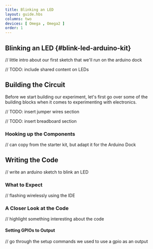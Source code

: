 ```yaml
---
title: Blinking an LED
layout: guide.hbs
columns: two
devices: [ Omega , Omega2 ]
order: 1
---
```


## Blinking an LED {#blink-led-arduino-kit}

// little intro about our first sketch that we'll run on the arduino dock


// TODO: include shared content on LEDs

## Building the Circuit

Before we start building our experiment, let's first go over some of the building blocks when it comes to experimenting with electronics.

// TODO: insert jumper wires section

// TODO: insert breadboard section

### Hooking up the Components
// can copy from the starter kit, but adapt it for the Arduino Dock

## Writing the Code

// write an arduino sketch to blink an LED

### What to Expect

// flashing wirelessly using the IDE

### A Closer Look at the Code

// highlight something interesting about the code

#### Setting GPIOs to Output

// go through the setup commands we used to use a gpio as an output
